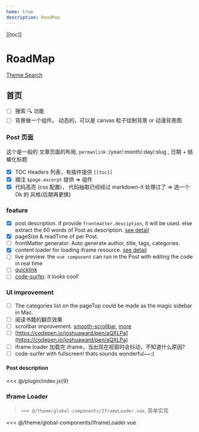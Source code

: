 ```yaml
---
home: true
description: RoadMap
---
```


[[toc]]

# RoadMap

[Theme Search](https://github.com/search?q=vuepress+theme)

## 首页

- [ ] 搜索 🔍 功能
- [ ] 背景做一个组件。 动态的，可以是 canvas 粒子绘制背景 or 动漫背景图

### Post 页面

这个是一般的 文章页面的布局, `permanlink` :/year/:month/:day/:slug , 日期 + 蛞蝓化标题

- [x] TOC Headers 列表，有插件提供 `[[toc]]`
- [x] 摘注 `$page.excerpt` 提供 => 组件
- [x] 代码高亮 (css 配置)， 代码抽取已经经过 markdown-it 处理过了 => 选一个 Ok 的 风格(后期再更换)

### feature

- [x] post description. if provide `frontmatter.desciption`, it will be used. else extract the 60 words of Post as description. [see detail](/#post-description)
- [x] pageSize & readTime of per Post.
- [ ] frontMatter generator. Auto generate author, title, tags, categories.
- [x] content loader for loading iframe resource. [see detail](/#iframe-loader)
- [ ] live preview. the `vue component` can run in the Post with editing the code in real time
- [ ] [quicklink](https://github.com/GoogleChromeLabs/quicklink)
- [ ] [code-surfer](https://github.com/pomber/code-surfer). it looks cool!

### UI improvement

- [ ] The categories list on the pageTop could be made as the magic sidebar in Mac.
- [ ] 阅读书籍的翻页效果
- [ ] scrollbar improvement. [smooth-scrollbar](https://github.com/idiotWu/smooth-scrollbar), [more](https://github.com/EliazTray?tab=stars&utf8=%E2%9C%93&q=scroll)
- [ ] [https://codepen.io/joshuaward/pen/aQXLPa](https://codepen.io/joshuaward/pen/aQXLPa)
- [ ] iframe loader 加载完 iframe，当出现在视窗时会抖动，不知道什么原因?
- [ ] code-surfer with fullscreen! thats sounds wonderful~~:)

#### Post description

<<< @/plugin/index.js{9}

### Iframe Loader

> `<<< @/theme/global-components/IframeLoader.vue`, 简单实现

<<< @/theme/global-components/IframeLoader.vue

<!-- <iframe-loader style="height:500px;" src="//codepen.io/EliazTray/embed/preview/PyeBza/?height=265&theme-id=dark&default-tab=css,result" /> -->
